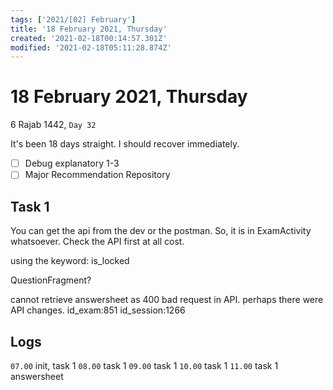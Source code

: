 ```yaml
---
tags: ['2021/[02] February']
title: '18 February 2021, Thursday'
created: '2021-02-18T00:14:57.301Z'
modified: '2021-02-18T05:11:28.874Z'
---
```


# 18 February 2021, Thursday
6 Rajab 1442, `Day 32`

It's been 18 days straight. I should recover immediately. 

- [ ] Debug explanatory 1-3
- [ ] Major Recommendation Repository

## Task 1
You can get the api from the dev or the postman. So, it is in ExamActivity whatsoever. Check the API first at all cost.

using the keyword: is_locked

QuestionFragment?

cannot retrieve answersheet as 400 bad request in API. perhaps there were API changes. 
id_exam:851
id_session:1266

## Logs
`07.00` init, task 1
`08.00` task 1
`09.00` task 1
`10.00` task 1
`11.00` task 1 answersheet
